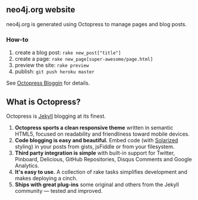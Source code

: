 ## neo4j.org website

neo4j.org is generated using Octopress to manage pages and blog posts.

### How-to

1. create a blog post: `rake new_post["title"]`
2. create a page: `rake new_page[super-awesome/page.html]`
3. preview the site: `rake preview`
4. publish: `git push heroku master`

See [Octopress Bloggin](http://octopress.org/docs/blogging/) for details.

## What is Octopress?

Octopress is [Jekyll](https://github.com/mojombo/jekyll) blogging at its finest.

1. **Octopress sports a clean responsive theme** written in semantic HTML5, focused on readability and friendliness toward mobile devices.
2. **Code blogging is easy and beautiful.** Embed code (with [Solarized](http://ethanschoonover.com/solarized) styling) in your posts from gists, jsFiddle or from your filesystem.
3. **Third party integration is simple** with built-in support for Twitter, Pinboard, Delicious, GitHub Repositories, Disqus Comments and Google Analytics.
4. **It's easy to use.** A collection of rake tasks simplifies development and makes deploying a cinch.
5. **Ships with great plug-ins** some original and others from the Jekyll community &mdash; tested and improved.
